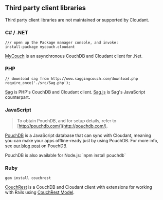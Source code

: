 ## Third party client libraries
<div id="thirdparty"></div>

<aside class="warning">Third party client libraries are not maintained or supported by Cloudant.</aside>

### C# / .NET

```
/// open up the Package manager console, and invoke:
install-package mycouch.cloudant
```

[MyCouch](https://github.com/danielwertheim/mycouch) is an asynchronous CouchDB and Cloudant client for .Net.

### PHP

```
// download sag from http://www.saggingcouch.com/download.php
require_once('./src/Sag.php');
```

[Sag](http://www.saggingcouch.com/) is PHP's CouchDB and Cloudant client. [Sag.js](https://github.com/sbisbee/sag-js) is Sag's JavaScript counterpart.

### JavaScript

> To obtain PouchDB, and for setup details, refer to [http://pouchdb.com/](http://pouchdb.com/).

[PouchDB](http://pouchdb.com/) is a JavaScript database that can sync with Cloudant, meaning you can make your apps offline-ready just by using PouchDB. For more info, see [our blog post](https://cloudant.com/blog/pouchdb) on PouchDB.

<aside class="notice">PouchDB is also available for Node.js: `npm install pouchdb`</aside>

### Ruby

```
gem install couchrest
```

[CouchRest](https://github.com/couchrest/couchrest) is a CouchDB and Cloudant client with extensions for working with Rails using [CouchRest Model](https://github.com/couchrest/couchrest_model).

